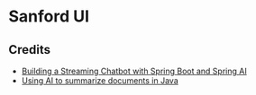 # Sanford UI

## Credits

* [Building a Streaming Chatbot with Spring Boot and Spring AI](https://www.youtube.com/watch?v=q2p0mG4RICM&t=839s)
* [Using AI to summarize documents in Java](https://vaadin.com/blog/using-ai-to-summarize-documents-in-java)